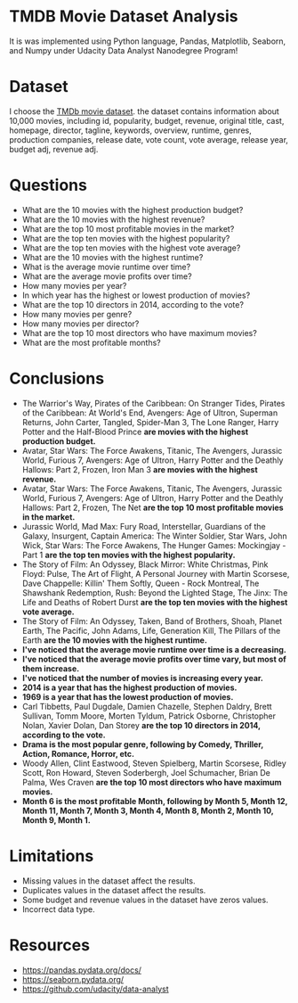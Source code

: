# TMDB Movie Dataset Analysis 
It is was implemented using Python language, Pandas, Matplotlib, Seaborn, and Numpy under Udacity Data Analyst Nanodegree Program!

# Dataset
I choose the [TMDb movie dataset](https://www.google.com/url?q=https://d17h27t6h515a5.cloudfront.net/topher/2017/October/59dd1c4c_tmdb-movies/tmdb-movies.csv&sa=D&ust=1532469042115000). the dataset contains information about 10,000 movies, including id, popularity, budget, revenue, original title, cast, homepage, director, tagline, keywords, overview, runtime, genres, production companies, release date, vote count, vote average, release year, budget adj, revenue adj.

# Questions
- What are the 10 movies with the highest production budget?
- What are the 10 movies with the highest revenue?
- What are the top 10 most profitable movies in the market?
- What are the top ten movies with the highest popularity?
- What are the top ten movies with the highest vote average?
- What are the 10 movies with the highest runtime?
- What is the average movie runtime over time?
- What are the average movie profits over time?
- How many movies per year?
- In which year has the highest or lowest production of movies?
- What are the top 10 directors in 2014, according to the vote?
- How many movies per genre?
- How many movies per director?
- What are the top 10 most directors who have maximum movies?
- What are the most profitable months?

# Conclusions
- The Warrior's Way, Pirates of the Caribbean: On Stranger Tides, Pirates of the Caribbean: At World's End, Avengers: Age of Ultron, Superman Returns, John Carter, Tangled, Spider-Man 3, The Lone Ranger, Harry Potter and the Half-Blood Prince **are movies with the highest production budget.**
- Avatar, Star Wars: The Force Awakens, Titanic, The Avengers, Jurassic World, Furious 7, Avengers: Age of Ultron, Harry Potter and the Deathly Hallows: Part 2, Frozen, Iron Man 3 **are movies with the highest revenue.**	
- Avatar, Star Wars: The Force Awakens, Titanic, The Avengers, Jurassic World, Furious 7, Avengers: Age of Ultron, Harry Potter and the Deathly Hallows: Part 2, Frozen, The Net **are the top 10 most profitable movies in the market.**	
- Jurassic World, Mad Max: Fury Road, Interstellar, Guardians of the Galaxy, Insurgent, Captain America: The Winter Soldier, Star Wars, John Wick, Star Wars: The Force Awakens,  The Hunger Games: Mockingjay - Part 1 **are the top ten movies with the highest popularity.**
- The Story of Film: An Odyssey, Black Mirror: White Christmas, Pink Floyd: Pulse, The Art of Flight, A Personal Journey with Martin Scorsese, Dave Chappelle: Killin' Them Softly, Queen - Rock Montreal, The Shawshank Redemption, Rush: Beyond the Lighted Stage, The Jinx: The Life and Deaths of Robert Durst **are the top ten movies with the highest vote average.**
- The Story of Film: An Odyssey, Taken, Band of Brothers, Shoah, Planet Earth, The Pacific, John Adams, Life, Generation Kill, The Pillars of the Earth **are the 10 movies with the highest runtime.**
- **I've noticed that the average movie runtime over time is a decreasing.**
- **I've noticed that the average movie profits over time vary, but most of them increase.**
- **I've noticed that the number of movies is increasing every year.**
- **2014 is a year that has the highest production of movies.**
- **1969 is a year that has the lowest production of movies.**
- Carl Tibbetts, Paul Dugdale, Damien Chazelle, Stephen Daldry, Brett Sullivan, Tomm Moore, Morten Tyldum, Patrick Osborne, Christopher Nolan, Xavier Dolan, Dan Storey **are the top 10 directors in 2014, according to the vote.**
- **Drama is the most popular genre, following by Comedy, Thriller, Action, Romance, Horror, etc.**
- Woody Allen, Clint Eastwood, Steven Spielberg, Martin Scorsese, Ridley Scott, Ron Howard, Steven Soderbergh, Joel Schumacher, Brian De Palma, Wes Craven **are the top 10 most directors who have maximum movies.**   
- **Month 6 is the most profitable Month, following by Month 5, Month 12, Month 11, Month 7, Month 3, Month 4, Month 8, Month 2,  Month 10, Month 9, Month 1.**


# Limitations
- Missing values in the dataset affect the results.
- Duplicates values in the dataset affect the results.
- Some budget and revenue values in the dataset have zeros values.
- Incorrect data type.

# Resources
- https://pandas.pydata.org/docs/
- https://seaborn.pydata.org/
- https://github.com/udacity/data-analyst

